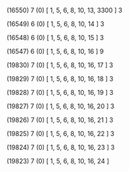 (16550) 7 (0) [ 1, 5, 6, 8, 10, 13, 3300 ] 3 


(16549) 6 (0) [ 1, 5, 6, 8, 10, 14 ] 3 


(16548) 6 (0) [ 1, 5, 6, 8, 10, 15 ] 3 


(16547) 6 (0) [ 1, 5, 6, 8, 10, 16 ] 9 


(19830) 7 (0) [ 1, 5, 6, 8, 10, 16, 17 ] 3 


(19829) 7 (0) [ 1, 5, 6, 8, 10, 16, 18 ] 3 


(19828) 7 (0) [ 1, 5, 6, 8, 10, 16, 19 ] 3 


(19827) 7 (0) [ 1, 5, 6, 8, 10, 16, 20 ] 3 


(19826) 7 (0) [ 1, 5, 6, 8, 10, 16, 21 ] 3 


(19825) 7 (0) [ 1, 5, 6, 8, 10, 16, 22 ] 3 


(19824) 7 (0) [ 1, 5, 6, 8, 10, 16, 23 ] 3 


(19823) 7 (0) [ 1, 5, 6, 8, 10, 16, 24 ]  

